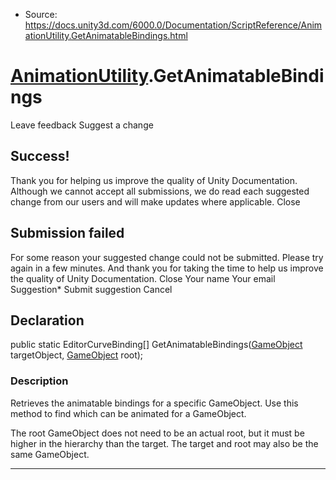 * Source: https://docs.unity3d.com/6000.0/Documentation/ScriptReference/AnimationUtility.GetAnimatableBindings.html

#  [AnimationUtility](https://docs.unity3d.com/6000.0/Documentation/ScriptReference/AnimationUtility.html).GetAnimatableBindings
Leave feedback
Suggest a change
## Success!
Thank you for helping us improve the quality of Unity Documentation. Although we cannot accept all submissions, we do read each suggested change from our users and will make updates where applicable.
Close
## Submission failed
For some reason your suggested change could not be submitted. Please <a>try again</a> in a few minutes. And thank you for taking the time to help us improve the quality of Unity Documentation.
Close
Your name Your email Suggestion* Submit suggestion
Cancel
## Declaration
public static EditorCurveBinding[] GetAnimatableBindings([GameObject](https://docs.unity3d.com/6000.0/Documentation/ScriptReference/GameObject.html) targetObject, [GameObject](https://docs.unity3d.com/6000.0/Documentation/ScriptReference/GameObject.html) root); 
### Description
Retrieves the animatable bindings for a specific GameObject.
Use this method to find which can be animated for a GameObject.  
  
The root GameObject does not need to be an actual root, but it must be higher in the hierarchy than the target. The target and root may also be the same GameObject.
* * *
